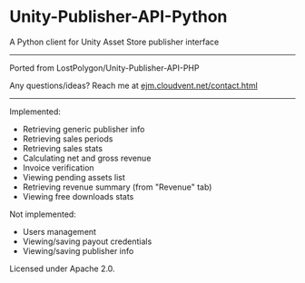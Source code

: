 # Unity-Publisher-API-Python
A Python client for Unity Asset Store publisher interface

------

Ported from LostPolygon/Unity-Publisher-API-PHP

Any questions/ideas? Reach me at [ejm.cloudvent.net/contact.html](http://ejm.cloudvent.net/contact.html)

------

Implemented:
* Retrieving generic publisher info
* Retrieving sales periods
* Retrieving sales stats
* Calculating net and gross revenue
* Invoice verification
* Viewing pending assets list
* Retrieving revenue summary (from "Revenue" tab)
* Viewing free downloads stats

Not implemented:
* Users management
* Viewing/saving payout credentials
* Viewing/saving publisher info

Licensed under Apache 2.0.

